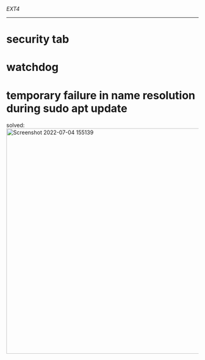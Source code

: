 *EXT4*
***
# security tab
# watchdog
# temporary failure in name resolution during sudo apt update
solved:
<img width="589" alt="Screenshot 2022-07-04 155139" src="https://user-images.githubusercontent.com/59786755/177108212-333e14ec-7f9c-45a9-ac7e-80b86bca2a83.png">
